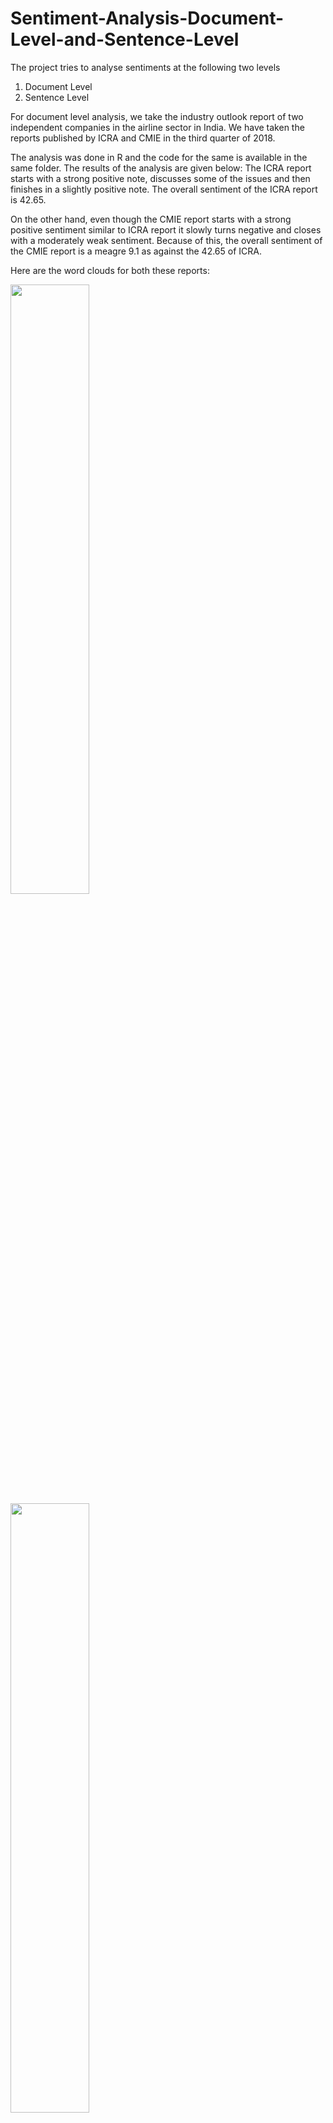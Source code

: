 # Sentiment-Analysis-Document-Level-and-Sentence-Level

The project tries to analyse sentiments at the following two levels
1. Document Level
2. Sentence Level

For document level analysis, we take the industry outlook report of two independent companies in the airline sector in India. We have taken the reports published by ICRA and CMIE in the third quarter of 2018.

The analysis was done in R and the code for the same is available in the same folder. The results of the analysis are given below:
The ICRA report starts with a strong positive note, discusses some of the issues and then finishes in a slightly positive note. The overall sentiment of the ICRA report is 42.65.

On the other hand, even though the CMIE report starts with a strong positive sentiment similar to ICRA report it slowly turns negative and closes with a moderately weak sentiment. Because of this, the overall sentiment of the CMIE report is a meagre 9.1 as against the 42.65 of ICRA.

Here are the word clouds for both these reports:  

<img src="" width=50% height=50%> 

<img src="" width=50% height=50%>

For sentence level analysis, we took the event of RBI Governor Urjit Patel’s resignation and the appointment of Shaktikanth Das as the next Governor of RBI. For this purpose, we mined tweets from Twitter on the days of the resignation of the former and the appointment of the latter. Data was cleaned and the sentiment of all the tweets were valued using a English lexicon. 

The sentiment sums for both the Governors were -390.75 and -204.3 for Urjit Patel and Shakthikanth Das respectively. This shows very strong negative feeling towards the resignation of Urjit Patel which was reflected in the markets the next day as NIFTY opened with a drop of 500 points. Even though to a lesser extent, there is a negative feeling towards the appointment of Shakthikanth Das and as seen from the word cloud many of the tweets were in Hindi, which is not readable by default in R. Avoiding the Hindi tweets would’ve made the analysis easier, but including the same and if possible using a Hindi Lexicon can have a greater impact by having a strong information depth. 

Here are the word clouds for all the tweets by each of the governors:  

<img src="" width=50% height=50%> 

<img src="" width=50% height=50%>
